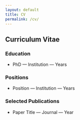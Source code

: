 ```yaml
---
layout: default
title: CV
permalink: /cv/
---
```


<div class="container">
  <section class="section cv">
    <h2>Curriculum Vitae</h2>
    <h3>Education</h3>
    <ul><li>PhD — Institution — Years</li></ul>
    <h3>Positions</h3>
    <ul><li>Position — Institution — Years</li></ul>
    <h3>Selected Publications</h3>
    <ul><li>Paper Title — Journal — Year</li></ul>
  </section>
</div>
